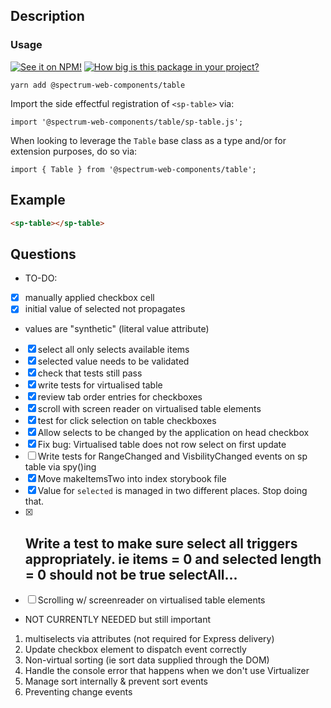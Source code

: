 ## Description

### Usage

[![See it on NPM!](https://img.shields.io/npm/v/@spectrum-web-components/table?style=for-the-badge)](https://www.npmjs.com/package/@spectrum-web-components/table)
[![How big is this package in your project?](https://img.shields.io/bundlephobia/minzip/@spectrum-web-components/table?style=for-the-badge)](https://bundlephobia.com/result?p=@spectrum-web-components/table)

```
yarn add @spectrum-web-components/table
```

Import the side effectful registration of `<sp-table>` via:

```
import '@spectrum-web-components/table/sp-table.js';
```

When looking to leverage the `Table` base class as a type and/or for extension purposes, do so via:

```
import { Table } from '@spectrum-web-components/table';
```

## Example

```html
<sp-table></sp-table>
```

## Questions

-   TO-DO:

-   [x] manually applied checkbox cell
-   [x] initial value of selected not propagates
-   values are "synthetic" (literal value attribute)
-   [x] select all only selects available items
-   [x] selected value needs to be validated
-   [x] check that tests still pass
-   [x] write tests for virtualised table
-   [x] review tab order entries for checkboxes
-   [x] scroll with screen reader on virtualised table elements
-   [x] test for click selection on table checkboxes
-   [x] Allow selects to be changed by the application on head checkbox
-   [x] Fix bug: Virtualised table does not row select on first update
-   [ ] Write tests for RangeChanged and VisbilityChanged events on sp table via spy()ing
-   [x] Move makeItemsTwo into index storybook file
-   [x] Value for `selected` is managed in two different places. Stop doing that.
-   [x] ## Write a test to make sure select all triggers appropriately. ie items = 0 and selected length = 0 should not be true selectAll...
-   [ ] Scrolling w/ screenreader on virtualised table elements

-   NOT CURRENTLY NEEDED but still important

1. multiselects via attributes (not required for Express delivery)
2. Update checkbox element to dispatch event correctly
3. Non-virtual sorting (ie sort data supplied through the DOM)
4. Handle the console error that happens when we don't use Virtualizer
5. Manage sort internally & prevent sort events
6. Preventing change events
